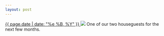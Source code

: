 ```yaml
---
layout: post
---
```


<p>
  <a href="/430">
    <time>{{ page.date | date: "%e %B, %Y" }}</time>
  </a>
  <a href="/430"><img src="{{ site.assets_url }}/430.jpg"/></a>
  <span>One of our two houseguests for the next few months.</span>
</p>
